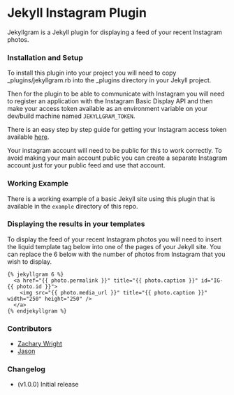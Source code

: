 # Jekyll Instagram Plugin

Jekyllgram is a Jekyll plugin for displaying a feed of your recent Instagram photos.


### Installation and Setup

To install this plugin into your project you will need to copy _plugins/jekyllgram.rb into the _plugins directory
in your Jekyll project.

Then for the plugin to be able to communicate with Instagram you will need to register an application with the Instagram Basic Display API and then make your access token available as an environment variable on your dev/build machine named `JEKYLLGRAM_TOKEN`.

There is an easy step by step guide for getting your Instagram access token available [here](https://essential-addons.com/elementor/how-to-get-instagram-access-token/).

Your instagram account will need to be public for this to work correctly. To avoid making your main account public you can create a separate Instagram account just for your public feed and use that account.


### Working Example

There is a working example of a basic Jekyll site using this plugin that is available in the `example` directory of this repo.


### Displaying the results in your templates

To display the feed of your recent Instagram photos you will need to insert the liquid template tag below into one of the pages of your Jekyll site. You can replace the 6 below with the number of photos from Instagram that you wish to display.

```liquid
{% jekyllgram 6 %}
  <a href="{{ photo.permalink }}" title="{{ photo.caption }}" id="IG-{{ photo.id }}">
    <img src="{{ photo.media_url }}" title="{{ photo.caption }}" width="250" height="250" />
  </a>
{% endjekyllgram %}
```


### Contributors

- [Zachary Wright](https://github.com/zachwright)
- [Jason](https://github.com/jschee)

### Changelog

- (v1.0.0) Initial release
